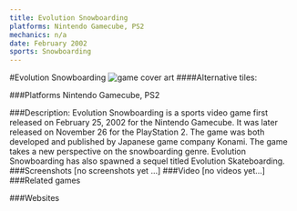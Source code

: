 ```yaml
---
title: Evolution Snowboarding
platforms: Nintendo Gamecube, PS2
mechanics: n/a
date: February 2002
sports: Snowboarding
---
```

#Evolution Snowboarding
![game cover art](//images.igdb.com/igdb/image/upload/t_cover_big/fxvfnvaa6ibg00rt5wp8.jpg "Logo Title Text 1")
####Alternative tiles:

###Platforms
Nintendo Gamecube, PS2

###Description:
Evolution Snowboarding is a sports video game first released on February 25, 2002 for the Nintendo Gamecube. It was later released on November 26 for the PlayStation 2. The game was both developed and published by Japanese game company Konami. The game takes a new perspective on the snowboarding genre. Evolution Snowboarding has also spawned a sequel titled Evolution Skateboarding.
###Screenshots
[no screenshots yet ...]
###Video
[no videos yet...]
###Related games

###Websites

